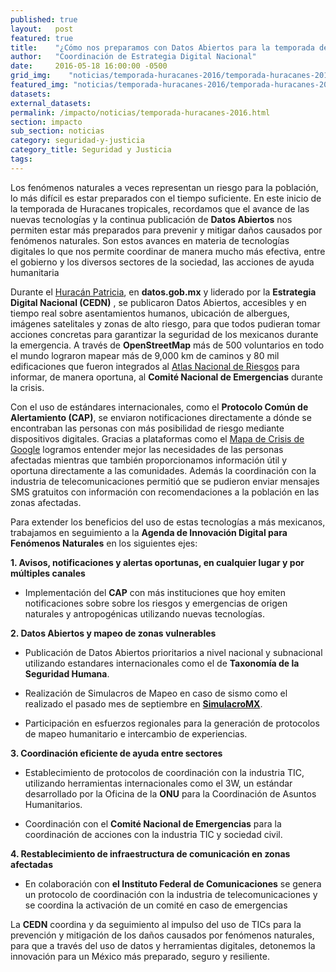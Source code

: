 ```yaml
---
published: true
layout:   post
featured: true
title:    "¿Cómo nos preparamos con Datos Abiertos para la temporada de huracanes?"
author:   "Coordinación de Estrategia Digital Nacional"
date:     2016-05-18 16:00:00 -0500
grid_img:    "noticias/temporada-huracanes-2016/temporada-huracanes-2016_grid.png"
featured_img: "noticias/temporada-huracanes-2016/temporada-huracanes-2016_featured.png"
datasets:
external_datasets:
permalink: /impacto/noticias/temporada-huracanes-2016.html
section: impacto
sub_section: noticias
category: seguridad-y-justicia
category_title: Seguridad y Justicia
tags:
---
```

Los fenómenos naturales a veces representan un riesgo para la población, lo más difícil es estar preparados con el tiempo suficiente. En este inicio de la temporada de Huracanes tropicales, recordamos que el avance de las nuevas tecnologías y la continua publicación de  **Datos Abiertos** nos permiten estar más preparados para prevenir y mitigar daños causados por fenómenos naturales. Son estos avances en materia de tecnologías digitales lo que nos permite coordinar de manera mucho más efectiva, entre el gobierno y los diversos sectores de la sociedad, las acciones de ayuda humanitaria

Durante el [Huracán Patricia](http://datos.gob.mx/impacto/casos-de-uso/huracan-patricia.html), en **datos.gob.mx** y liderado por la **Estrategia Digital Nacional  (CEDN)** , se publicaron Datos Abiertos, accesibles y en tiempo real sobre asentamientos humanos, ubicación de albergues, imágenes satelitales y zonas de alto riesgo, para que todos pudieran tomar acciones concretas para garantizar  la seguridad de los mexicanos durante la emergencia. A través de **OpenStreetMap** más de 500 voluntarios en todo el mundo lograron mapear más de 9,000 km de caminos y 80 mil edificaciones que fueron integrados al [Atlas Nacional de Riesgos](http://www.atlasnacionalderiesgos.gob.mx/) para informar, de manera oportuna, al **Comité Nacional de Emergencias** durante la crisis.

Con el uso de estándares internacionales, como el **Protocolo Común de Alertamiento (CAP)**, se enviaron notificaciones directamente a dónde se encontraban las personas con más posibilidad de riesgo mediante dispositivos digitales. Gracias a plataformas como el [Mapa de Crisis de Google](https://google.org/crisismap/mexico?hl=es) logramos entender mejor las necesidades de las personas afectadas mientras que también proporcionamos información útil y oportuna directamente a las comunidades. Además la coordinación con la industria de telecomunicaciones permitió  que se pudieron enviar mensajes SMS gratuitos con información con recomendaciones a la población en las zonas afectadas.

Para extender los beneficios del uso de estas tecnologías a más mexicanos, trabajamos en seguimiento a la **Agenda de Innovación Digital para Fenómenos Naturales** en los siguientes ejes:

**1. Avisos, notificaciones y alertas oportunas, en cualquier lugar y por múltiples canales**

 - Implementación del **CAP** con más instituciones que hoy emiten notificaciones sobre sobre los riesgos y emergencias de origen naturales y antropogénicas utilizando nuevas tecnologías.

**2. Datos Abiertos y mapeo de zonas vulnerables**

 - Publicación de Datos Abiertos prioritarios a nivel nacional y subnacional utilizando estandares internacionales como el de **Taxonomía de la  Seguridad Humana**.

 - Realización de Simulacros de Mapeo en caso de sismo como el
   realizado el pasado mes de septiembre en **[SimulacroMX](http://www.gob.mx/segob/acciones-y-programas/participa-en-simulacromx)**.

 - Participación en esfuerzos regionales para la generación de
   protocolos de mapeo humanitario e intercambio de experiencias.

**3. Coordinación eficiente de ayuda entre sectores**

 - Establecimiento de protocolos de coordinación con la industria TIC,
   utilizando herramientas internacionales como el 3W, un estándar
   desarrollado por la Oficina de la **ONU** para la Coordinación de Asuntos Humanitarios.

 - Coordinación con el **Comité Nacional de Emergencias** para la
   coordinación de acciones con la industria TIC y sociedad civil.

**4. Restablecimiento de infraestructura de comunicación en zonas afectadas**

 - En colaboración con **el Instituto Federal de Comunicaciones** se genera un protocolo de coordinación con la industria de telecomunicaciones y se coordina la activación de un comité en caso de emergencias

La **CEDN** coordina y da seguimiento al impulso del uso de TICs para la prevención y mitigación de los daños causados por fenómenos naturales, para que a través del uso de datos y herramientas digitales, detonemos la innovación para un México más preparado, seguro y resiliente.
